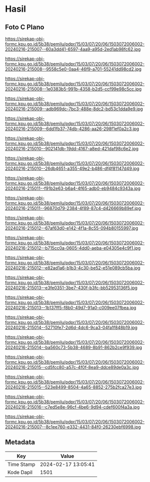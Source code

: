 # Hasil

## Foto C Plano

https://sirekap-obj-formc.kpu.go.id/5b38/pemilu/pdpr/15/03/07/20/06/1503072006002-20240216-215007--60a3dd41-6597-4aa9-a95d-2ed1ab98fc62.jpg

https://sirekap-obj-formc.kpu.go.id/5b38/pemilu/pdpr/15/03/07/20/06/1503072006002-20240216-215008--9558c5e0-0aa4-46f9-a701-55241dd98cd2.jpg

https://sirekap-obj-formc.kpu.go.id/5b38/pemilu/pdpr/15/03/07/20/06/1503072006002-20240216-215008--1e0383b5-991b-4358-b2d5-ccf99e98c5cc.jpg

https://sirekap-obj-formc.kpu.go.id/5b38/pemilu/pdpr/15/03/07/20/06/1503072006002-20240216-215009--adb969dc-7bc3-488e-8dc2-bd53c1dda9e9.jpg

https://sirekap-obj-formc.kpu.go.id/5b38/pemilu/pdpr/15/03/07/20/06/1503072006002-20240216-215009--6dd1fb37-74db-4286-aa26-298f1ef0a2c3.jpg

https://sirekap-obj-formc.kpu.go.id/5b38/pemilu/pdpr/15/03/07/20/06/1503072006002-20240216-215010--902141db-19dd-4167-a8ed-421daf98c6e2.jpg

https://sirekap-obj-formc.kpu.go.id/5b38/pemilu/pdpr/15/03/07/20/06/1503072006002-20240216-215010--26db4651-a355-49e2-b486-df4f81147d49.jpg

https://sirekap-obj-formc.kpu.go.id/5b38/pemilu/pdpr/15/03/07/20/06/1503072006002-20240216-215011--f91b2e63-b6a4-4f65-adb0-eb9484c9343a.jpg

https://sirekap-obj-formc.kpu.go.id/5b38/pemilu/pdpr/15/03/07/20/06/1503072006002-20240216-215011--96870d79-2384-4f89-87c4-d426669b89ef.jpg

https://sirekap-obj-formc.kpu.go.id/5b38/pemilu/pdpr/15/03/07/20/06/1503072006002-20240216-215012--67af63d0-e142-4f1a-8c55-094b80155997.jpg

https://sirekap-obj-formc.kpu.go.id/5b38/pemilu/pdpr/15/03/07/20/06/1503072006002-20240216-215012--b715cc0a-0605-4dd0-aeba-e04305e4c9f1.jpg

https://sirekap-obj-formc.kpu.go.id/5b38/pemilu/pdpr/15/03/07/20/06/1503072006002-20240216-215012--e82ad1a6-b1b3-4c30-be52-e51e089cb5ba.jpg

https://sirekap-obj-formc.kpu.go.id/5b38/pemilu/pdpr/15/03/07/20/06/1503072006002-20240216-215013--e3fe0351-3be7-430f-b3fc-bb52953136f5.jpg

https://sirekap-obj-formc.kpu.go.id/5b38/pemilu/pdpr/15/03/07/20/06/1503072006002-20240216-215013--1b137ff5-f8b0-49d7-91a0-c009ee07fbea.jpg

https://sirekap-obj-formc.kpu.go.id/5b38/pemilu/pdpr/15/03/07/20/06/1503072006002-20240216-215014--52710fe7-2d6d-4dc6-9ca3-04fa1f848b19.jpg

https://sirekap-obj-formc.kpu.go.id/5b38/pemilu/pdpr/15/03/07/20/06/1503072006002-20240216-215014--ba560c73-5b38-4689-8b91-862b2ce9f939.jpg

https://sirekap-obj-formc.kpu.go.id/5b38/pemilu/pdpr/15/03/07/20/06/1503072006002-20240216-215015--cd5fcc80-a57c-4f0f-8ea9-ddce89de0a3c.jpg

https://sirekap-obj-formc.kpu.go.id/5b38/pemilu/pdpr/15/03/07/20/06/1503072006002-20240216-215015--523e8499-8504-4a65-8852-275b2fca27e3.jpg

https://sirekap-obj-formc.kpu.go.id/5b38/pemilu/pdpr/15/03/07/20/06/1503072006002-20240216-215016--c7ed5e8e-96cf-4be6-9d94-cdef600f4a3a.jpg

https://sirekap-obj-formc.kpu.go.id/5b38/pemilu/pdpr/15/03/07/20/06/1503072006002-20240216-215007--8c1ee760-e332-4431-84f0-26230ebf6998.jpg


## Metadata

| Key        | Value               |
| ---------- | ------------------- |
| Time Stamp | 2024-02-17 13:05:41 |
| Kode Dapil | 1501                |



